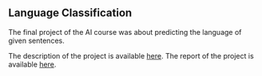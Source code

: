 ## Language Classification
The final project of the AI course was about predicting the language of given sentences.

The description of the project is available [here](FinalProjAi.pdf).
The report of the project is available [here](report/report.pdf).